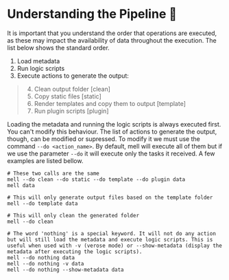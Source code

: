 
# Understanding the Pipeline 📑

It is important that you understand the order that operations are executed, as these may impact the availability of data throughout the execution. The list below shows the standard order.

1. Load metadata
1. Run logic scripts
1. Execute actions to generate the output:
>4. Clean output folder [clean]
>1. Copy static files [static]
>1. Render templates and copy them to output [template]
>1. Run plugin scripts [plugin]

Loading the metadata and running the logic scripts is always executed first. You can't modify this behaviour. The list of actions to generate the output, though, can be modified or supressed. To modify it we must use the command `--do <action_name>`. By default, mell will execute all of them but if we use the parameter `--do` it will execute only the tasks it received. A few examples are listed bellow.

```shell
# These two calls are the same
mell --do clean --do static --do template --do plugin data
mell data

# This will only generate output files based on the template folder
mell --do template data

# This will only clean the generated folder
mell --do clean

# The word 'nothing' is a special keyword. It will not do any action but will still load the metadata and execute logic scripts. This is useful when used with -v (verose mode) or --show-metadata (display the metadata after executing the logic scripts).
mell --do nothing data
mell --do nothing -v data
mell --do nothing --show-metadata data
```
